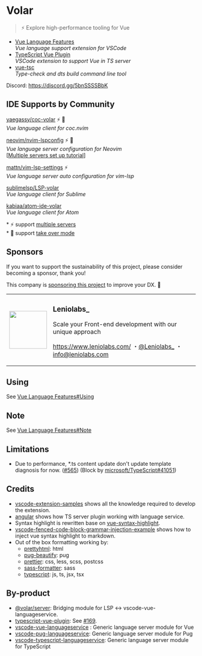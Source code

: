 # Volar

> ⚡ Explore high-performance tooling for Vue

- [Vue Language Features](https://github.com/johnsoncodehk/volar/tree/master/extensions/vscode-vue-language-features) \
*Vue language support extension for VSCode*
- [TypeScript Vue Plugin](https://github.com/johnsoncodehk/volar/tree/master/extensions/vscode-typescript-vue-plugin) \
*VSCode extension to support Vue in TS server*
- [vue-tsc](https://github.com/johnsoncodehk/volar/tree/master/packages/vue-tsc) \
*Type-check and dts build command line tool*

Discord: https://discord.gg/5bnSSSSBbK

## IDE Supports by Community

[yaegassy/coc-volar](https://github.com/yaegassy/coc-volar) ⚡ 🤝 \
*Vue language client for coc.nvim*

[neovim/nvim-lspconfig](https://github.com/neovim/nvim-lspconfig) ⚡ 🤝 \
*Vue language server configuration for Neovim* \
[[Multiple servers set up tutorial](https://github.com/johnsoncodehk/volar/discussions/606)]

[mattn/vim-lsp-settings](https://github.com/mattn/vim-lsp-settings) ⚡ \
*Vue language server auto configuration for vim-lsp*

[sublimelsp/LSP-volar](https://github.com/sublimelsp/LSP-volar) \
*Vue language client for Sublime*

[kabiaa/atom-ide-volar](https://github.com/kabiaa/atom-ide-volar) \
*Vue language client for Atom*

\* ⚡ support [multiple servers](https://github.com/johnsoncodehk/volar/discussions/393#discussioncomment-1213736) \
\* 🤝 support [take over mode](https://github.com/johnsoncodehk/volar/discussions/471)

## Sponsors

If you want to support the sustainability of this project, please consider becoming a sponsor, thank you!

This company is [sponsoring this project](https://github.com/sponsors/johnsoncodehk) to improve your DX. 💪

<table>
  <tr>
    <td>
      <a href="https://github.com/Leniolabs">
        <img itemprop="image" src="https://github.com/Leniolabs.png" width="100" height="100">
      </a>
    </td>
    <td>
      <h3>Leniolabs_</h3>
      <p>Scale your Front-end development with our unique approach</p>
      <p>
        <a href="https://www.leniolabs.com/">https://www.leniolabs.com/</a>
        ・<a href="https://twitter.com/Leniolabs_">@Leniolabs_</a>
        ・<a href="mailto:info@leniolabs.com">info@leniolabs.com</a>
      </p>
    </td>
  </tr>
</table>

## Using

See [Vue Language Features#Using](https://github.com/johnsoncodehk/volar/tree/master/extensions/vscode-vue-language-features#using)

## Note

See [Vue Language Features#Note](https://github.com/johnsoncodehk/volar/tree/master/extensions/vscode-vue-language-features#note)

## Limitations

- Due to performance, *.ts content update don't update template diagnosis for now. ([#565](https://github.com/johnsoncodehk/volar/issues/565)) (Block by [microsoft/TypeScript#41051](https://github.com/microsoft/TypeScript/issues/41051))

## Credits

- [vscode-extension-samples](https://github.com/microsoft/vscode-extension-samples) shows all the knowledge required to develop the extension.
- [angular](https://github.com/angular/angular) shows how TS server plugin working with language service.
- Syntax highlight is rewritten base on [vue-syntax-highlight](https://github.com/vuejs/vue-syntax-highlight).
- [vscode-fenced-code-block-grammar-injection-example](https://github.com/mjbvz/vscode-fenced-code-block-grammar-injection-example) shows how to inject vue syntax highlight to markdown.
- Out of the box formatting working by:
  - [prettyhtml](https://github.com/Prettyhtml/prettyhtml): html
  - [pug-beautify](https://github.com/vingorius/pug-beautify): pug
  - [prettier](https://github.com/prettier/prettier): css, less, scss, postcss
  - [sass-formatter](https://github.com/TheRealSyler/sass-formatter): sass
  - [typescript](https://github.com/microsoft/TypeScript): js, ts, jsx, tsx

## By-product

- [@volar/server](https://www.npmjs.com/package/@volar/server): Bridging module for LSP <-> vscode-vue-languageservice.
- [typescript-vue-plugin](https://www.npmjs.com/package/typescript-vue-plugin): See [#169](https://github.com/johnsoncodehk/volar/issues/169#issuecomment-832377254).
- [vscode-vue-languageservice](https://www.npmjs.com/package/vscode-vue-languageservice) : Generic language server module for Vue
- [vscode-pug-languageservice](https://www.npmjs.com/package/vscode-pug-languageservice): Generic language server module for Pug
- [vscode-typescript-languageservice](https://www.npmjs.com/package/vscode-typescript-languageservice): Generic language server module for TypeScript
